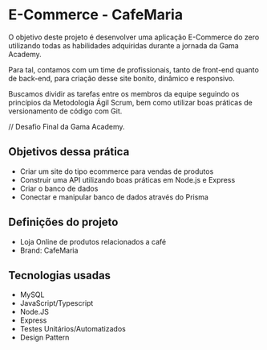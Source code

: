 # E-Commerce - CafeMaria

O objetivo deste projeto é desenvolver uma aplicação E-Commerce do zero utilizando todas as habilidades adquiridas durante a jornada da Gama Academy.

Para tal, contamos com um time de profissionais, tanto de front-end quanto de back-end, para criação desse site bonito, dinâmico e responsivo. 

Buscamos dividir as tarefas entre os membros da equipe seguindo os princípios da Metodologia Ágil Scrum, bem como utilizar boas práticas de versionamento de código com Git.

// Desafio Final da Gama Academy.

## Objetivos dessa prática
- Criar um site do tipo ecommerce para vendas de produtos 
- Construir uma API utilizando boas práticas em Node.js e Express
- Criar o banco de dados
- Conectar e manipular banco de dados através do Prisma

## Definições do projeto
- Loja Online de produtos relacionados a café
- Brand: CafeMaria

## Tecnologias usadas
- MySQL
- JavaScript/Typescript
- Node.JS
- Express
- Testes Unitários/Automatizados
- Design Pattern 